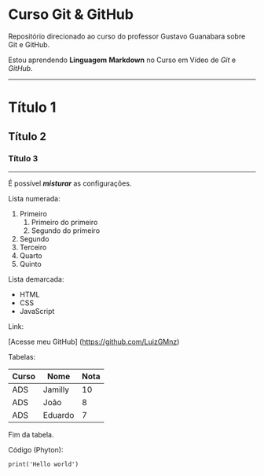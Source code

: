 # Curso Git & GitHub
Repositório direcionado ao curso do professor Gustavo Guanabara sobre Git e GitHub.

Estou aprendendo __Linguagem__ **Markdown** no Curso em Vídeo de _Git_ e *GitHub.*

***

# Título 1
## Título 2
### Título 3

---

É possível __*misturar*__ as configurações.

Lista numerada:

1. Primeiro
    1. Primeiro do primeiro
    2. Segundo do primeiro
2. Segundo
3. Terceiro
4. Quarto
5. Quinto

Lista demarcada:

* HTML
* CSS
* JavaScript

Link:

[Acesse meu GitHub] (https://github.com/LuizGMnz)

Tabelas:

Curso | Nome | Nota
---|---|---
ADS | Jamilly | 10
ADS | João | 8
ADS | Eduardo | 7

Fim da tabela.

Código (Phyton):

`print('Hello world')`